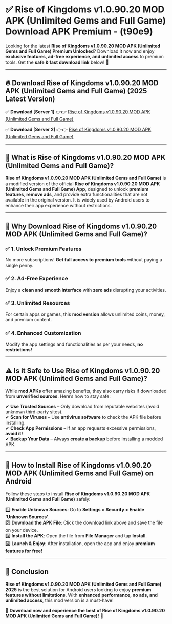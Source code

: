 
# ✅ Rise of Kingdoms v1.0.90.20 MOD APK (Unlimited Gems and Full Game) Download APK Premium -  (t90e9) 

Looking for the latest **Rise of Kingdoms v1.0.90.20 MOD APK (Unlimited Gems and Full Game) Premium Unlocked**? Download it now and enjoy **exclusive features, ad-free experience, and unlimited access** to premium tools. Get the **safe & fast download link** below! 🚀

---

## 🔥 Download Rise of Kingdoms v1.0.90.20 MOD APK (Unlimited Gems and Full Game) (2025 Latest Version)

✅ **Download [Server 1]** 👉👉 [Rise of Kingdoms v1.0.90.20 MOD APK (Unlimited Gems and Full Game) ](https://apkcomod.com?title=Rise_of_Kingdoms_v1.0.90.20_MOD_APK_(Unlimited_Gems_and_Full_Game))  

✅ **Download [Server 2]** 👉👉 [Rise of Kingdoms v1.0.90.20 MOD APK (Unlimited Gems and Full Game) ](https://apkcomod.com?title=Rise_of_Kingdoms_v1.0.90.20_MOD_APK_(Unlimited_Gems_and_Full_Game))  


---

## 📌 What is Rise of Kingdoms v1.0.90.20 MOD APK (Unlimited Gems and Full Game)?

**Rise of Kingdoms v1.0.90.20 MOD APK (Unlimited Gems and Full Game)** is a modified version of the official **Rise of Kingdoms v1.0.90.20 MOD APK (Unlimited Gems and Full Game) App**, designed to unlock **premium features**, **remove ads**, and provide extra functionalities that are not available in the original version. It is widely used by Android users to enhance their app experience without restrictions.

---

## 🌟 Why Download Rise of Kingdoms v1.0.90.20 MOD APK (Unlimited Gems and Full Game)?

### ✅ 1. Unlock Premium Features
No more subscriptions! **Get full access to premium tools** without paying a single penny.

### ✅ 2. Ad-Free Experience
Enjoy a **clean and smooth interface** with **zero ads** disrupting your activities.

### ✅ 3. Unlimited Resources
For certain apps or games, this **mod version** allows unlimited coins, money, and premium content.

### ✅ 4. Enhanced Customization
Modify the app settings and functionalities as per your needs, **no restrictions!**

---

## ⚠️ Is it Safe to Use Rise of Kingdoms v1.0.90.20 MOD APK (Unlimited Gems and Full Game)?

While **mod APKs** offer amazing benefits, they also carry risks if downloaded from **unverified sources**. Here’s how to stay safe:

✔ **Use Trusted Sources** – Only download from reputable websites (avoid unknown third-party sites).  
✔ **Scan for Viruses** – Use **antivirus software** to check the APK file before installing.  
✔ **Check App Permissions** – If an app requests excessive permissions, **avoid it!**  
✔ **Backup Your Data** – Always **create a backup** before installing a modded APK.

---

## 📲 How to Install Rise of Kingdoms v1.0.90.20 MOD APK (Unlimited Gems and Full Game) on Android

Follow these steps to install **Rise of Kingdoms v1.0.90.20 MOD APK (Unlimited Gems and Full Game)** safely:

1️⃣ **Enable Unknown Sources**: Go to **Settings > Security > Enable 'Unknown Sources'**.  
2️⃣ **Download the APK File**: Click the download link above and save the file on your device.  
3️⃣ **Install the APK**: Open the file from **File Manager** and tap **Install**.  
4️⃣ **Launch & Enjoy**: After installation, open the app and enjoy **premium features for free!**

---

## 🚀 Conclusion

**Rise of Kingdoms v1.0.90.20 MOD APK (Unlimited Gems and Full Game) 2025** is the best solution for Android users looking to enjoy **premium features without limitations**. With **enhanced performance, no ads, and unlimited access**, this mod version is a must-have!

🔻 **Download now and experience the best of Rise of Kingdoms v1.0.90.20 MOD APK (Unlimited Gems and Full Game)!** 🔻

